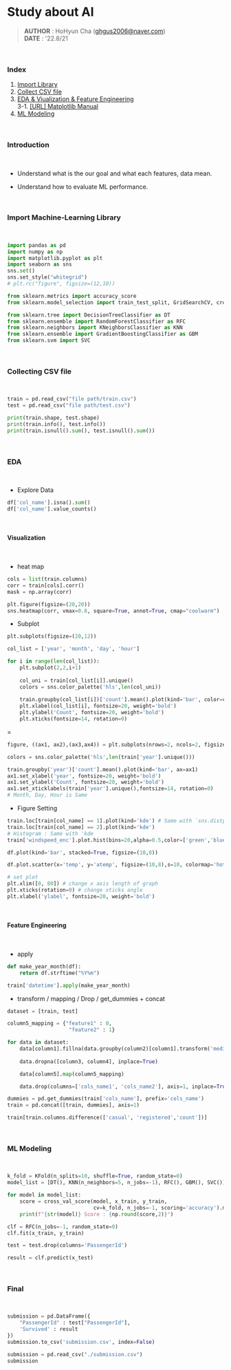 # Study about AI

> **AUTHOR** : HoHyun Cha (ghgus2006@naver.com)  
> **DATE** : '22.8/21

<br>

### Index

1. [Import Library](#import-machine-learning-library)
2. [Collect CSV file](#collecting-csv-file)
3. [EDA & Viualization & Feature Engineering](#eda)<br>
    3-1. [[URL] Matplotlib Manual](https://wikidocs.net/159830)
4. [ML Modeling](#ml-modeling)

<br>

### Introduction

<br>

- Understand what is the our goal and what each features, data mean.

- Understand how to evaluate ML performance.

<br>

### Import Machine-Learning Library
<br>

```python
import pandas as pd
import numpy as np
import matplotlib.pyplot as plt
import seaborn as sns
sns.set()
sns.set_style("whitegrid")
# plt.rc("figure", figsize=(12,10))

from sklearn.metrics import accuracy_score
from sklearn.model_selection import train_test_split, GridSearchCV, cross_val_score, KFold

from sklearn.tree import DecisionTreeClassifier as DT
from sklearn.ensemble import RandomForestClassifier as RFC
from sklearn.neighbors import KNeighborsClassifier as KNN
from sklearn.ensemble import GradientBoostingClassifier as GBM
from sklearn.svm import SVC
```
<br>

### Collecting CSV file
<br>

```python
train = pd.read_csv("file path/train.csv")
test = pd.read_csv("file path/test.csv")

print(train.shape, test.shape)
print(train.info(), test.info())
print(train.isnull().sum(), test.isnull().sum())
```
<br>

### EDA
<br>

- Explore Data

```python
df['col_name'].isna().sum()
df['col_name'].value_counts()
```
<br>

#### Visualization
<br>

- heat map

```python
cols = list(train.columns)
corr = train[cols].corr()
mask = np.array(corr)

plt.figure(figsize=(20,20))
sns.heatmap(corr, vmax=0.8, square=True, annot=True, cmap="coolwarm")
```
- Subplot

```python
plt.subplots(figsize=(20,12))

col_list = ['year', 'month', 'day', 'hour']

for i in range(len(col_list)):
    plt.subplot(2,2,i+1)
    
    col_uni = train[col_list[i]].unique()
    colors = sns.color_palette('hls',len(col_uni))
    
    train.groupby(col_list[i])['count'].mean().plot(kind='bar', color=colors)
    plt.xlabel(col_list[i], fontsize=20, weight='bold')
    plt.ylabel('Count', fontsize=20, weight='bold')
    plt.xticks(fontsize=14, rotation=0)
```
=
```python
figure, ((ax1, ax2),(ax3,ax4)) = plt.subplots(nrows=2, ncols=2, figsize=(20,12))

colors = sns.color_palette('hls',len(train['year'].unique()))

train.groupby('year')['count'].mean().plot(kind='bar', ax=ax1)
ax1.set_xlabel('year', fontsize=20, weight='bold')
ax1.set_ylabel('Count', fontsize=20, weight='bold')
ax1.set_xticklabels(train['year'].unique(),fontsize=14, rotation=0)
# Month, Day, Hour is Same
```
- Figure Setting
```python
train.loc[train[col_name] == 1].plot(kind='kde') # Same with `sns.distplot()`
train.loc[train[col_name] == 2].plot(kind='kde')
# Histogram : Same with 'kde
train['windspeed_enc'].plot.hist(bins=20,alpha=0.5,color=['green','blue'], figsize=(10,8))

df.plot(kind='bar', stacked=True, figsize=(10,8))

df.plot.scatter(x='temp', y='atemp', figsize=(10,8),s=10, colormap='hot')

# set plot
plt.xlim([0, 80]) # change x axis length of graph
plt.xticks(rotation=0) # change xticks angle
plt.xlabel('ylabel', fontsize=20, weight='bold')
```
<br>

#### Feature Engineering
<br>

- apply
```python
def make_year_month(df):
    return df.strftime("%Y%m")

train['datetime'].apply(make_year_month)
```
- transform / mapping / Drop / get_dummies + concat
```python
dataset = [train, test]

column5_mapping = {"feature1" : 0,
                    "feature2" : 1}

for data in dataset:
    data[column1].fillna(data.groupby(column2)[column1].transform('median'), inplace=True)
    
    data.dropna([column3, column4], inplace=True)

    data[column5].map(column5_mapping)

    data.drop(columns=['cols_name1', 'cols_name2'], axis=1, inplace=True)

dummies = pd.get_dummies(train['cols_name'], prefix='cols_name')
train = pd.concat([train, dummies], axis=1)

train[train.columns.difference(['casual', 'registered','count'])]
```
<br>

### ML Modeling
<br>

```python
k_fold = KFold(n_splits=10, shuffle=True, random_state=0)
model_list = [DT(), KNN(n_neighbors=5, n_jobs=-1), RFC(), GBM(), SVC()]

for model in model_list:
    score = cross_val_score(model, x_train, y_train, 
                            cv=k_fold, n_jobs=-1, scoring='accuracy').mean()
    print(f"{str(model)} Score : {np.round(score,2)}")

clf = RFC(n_jobs=-1, random_state=0)
clf.fit(x_train, y_train)

test = test.drop(columns='PassengerId')

result = clf.predict(x_test)
```
<br>

### Final
<br>

```python
submission = pd.DataFrame({
    "PassengerId" : test["PassengerId"],
    'Survived' : result
})
submission.to_csv('submission.csv', index=False)

submission = pd.read_csv("./submission.csv")
submission
```
